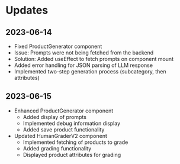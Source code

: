 # Updates

## 2023-06-14
- Fixed ProductGenerator component
- Issue: Prompts were not being fetched from the backend
- Solution: Added useEffect to fetch prompts on component mount
- Added error handling for JSON parsing of LLM response
- Implemented two-step generation process (subcategory, then attributes)

## 2023-06-15
- Enhanced ProductGenerator component
  - Added display of prompts
  - Implemented debug information display
  - Added save product functionality
- Updated HumanGraderV2 component
  - Implemented fetching of products to grade
  - Added grading functionality
  - Displayed product attributes for grading